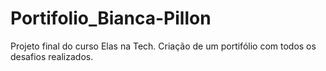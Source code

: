 # Portifolio_Bianca-Pillon
Projeto final do curso Elas na Tech. Criação de um portifólio com todos os desafios realizados.
